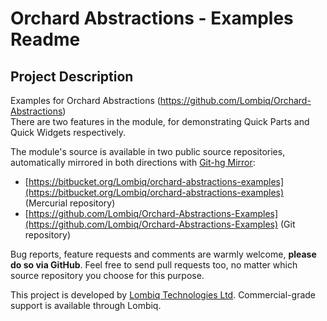 # Orchard Abstractions - Examples Readme



## Project Description

Examples for Orchard Abstractions (https://github.com/Lombiq/Orchard-Abstractions)  
There are two features in the module, for demonstrating Quick Parts and Quick Widgets respectively.

The module's source is available in two public source repositories, automatically mirrored in both directions with [Git-hg Mirror](https://githgmirror.com):

- [https://bitbucket.org/Lombiq/orchard-abstractions-examples](https://bitbucket.org/Lombiq/orchard-abstractions-examples) (Mercurial repository)
- [https://github.com/Lombiq/Orchard-Abstractions-Examples](https://github.com/Lombiq/Orchard-Abstractions-Examples) (Git repository)

Bug reports, feature requests and comments are warmly welcome, **please do so via GitHub**.
Feel free to send pull requests too, no matter which source repository you choose for this purpose.

This project is developed by [Lombiq Technologies Ltd](http://lombiq.com/). Commercial-grade support is available through Lombiq.